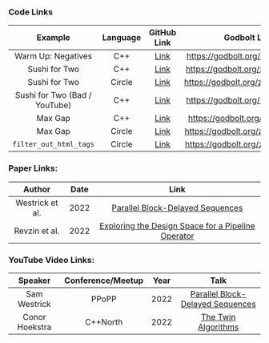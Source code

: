### Code Links

|        Example         | Language |                                                  GitHub Link                                                  |          Godbolt Link           |
| :--------------------: | :------: | :-----------------------------------------------------------------------------------------------------------: | :-----------------------------: |
|   Warm Up: Negatives   |   C++    |      [Link](https://github.com/codereport/Content/blob/main/Talks/2023-06-C%2B%2BOnSea/negatives.cpp)       | https://godbolt.org/z/8TEevabqd |
|     Sushi for Two      |   C++    |           [Link](https://github.com/codereport/top10/blob/main/05_sushi_for_two/sushi_for_two.cpp)            | https://godbolt.org/z/69Kh8baz3 |
|     Sushi for Two      |  Circle  |        [Link](https://github.com/codereport/top10/blob/main/05_sushi_for_two/sushi_for_two_circle.cpp)        | https://godbolt.org/z/P6PxMnhMz |
| Sushi for Two (Bad / YouTube) | C++ | [Link](https://github.com/codereport/Content/blob/main/Talks/2023-06-C%2B%2BOnSea/sushi_for_two_youtube.cpp) |https://godbolt.org/z/hjbKb6jWM | 
|        Max Gap         |   C++    |                 [Link](https://github.com/codereport/top10/blob/main/06_max_gap/max_gap.cpp)                  | https://godbolt.org/z/P43EhYcsj |
|        Max Gap         |  Circle  |              [Link](https://github.com/codereport/top10/blob/main/06_max_gap/max_gap_circle.cpp)              | https://godbolt.org/z/3K598jMMa |
| `filter_out_html_tags` |  Circle  | [Link](https://github.com/codereport/Content/blob/main/Talks/2023-06-C%2B%2BOnSea/filter_out_html_tags.cpp) | https://godbolt.org/z/on5xMG5ax |

### Paper Links:
|     Author      | Date  |                                          Link                                          |
| :-------------: | :---: | :------------------------------------------------------------------------------------: |
| Westrick et al. | 2022  | [Parallel Block-Delayed Sequences](https://dl.acm.org/doi/pdf/10.1145/3503221.3508434) |
|  Revzin et al.  | 2022  |         [Exploring the Design Space for a Pipeline Operator](wg21.link/p2672)          |

### YouTube Video Links:
|    Speaker     | Conference/Meetup | Year  |                                      Talk                                       |
| :------------: | :---------------: | :---: | :-----------------------------------------------------------------------------: |
|  Sam Westrick  |       PPoPP       | 2022  | [Parallel Block-Delayed Sequences](https://www.youtube.com/watch?v=jWaG90FbWKY) |
| Conor Hoekstra |     C++North      | 2022  |       [The Twin Algorithms](https://www.youtube.com/watch?v=NiferfBvN3s)        |

<!-- 
| Maximum Consecutive Ones |  Circle  |         [Link](https://github.com/codereport/top10/blob/main/02_mco/max_consecutive_ones_circle.cpp)          | https://godbolt.org/z/Mc11bWGd3 |
 -->
